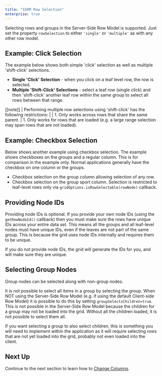 ```yaml
---
title: "SSRM Row Selection"
enterprise: true
---
```


Selecting rows and groups in the Server-Side Row Model is supported. 
Just set the property `rowSelection` to either `'single'` or `'multiple'` as with any other row model.

## Example: Click Selection

The example below shows both simple 'click' selection as well as multiple 'shift-click' selections.

- **Single 'Click' Selection** - when you click on a leaf level row, the row is selected.
- **Multiple 'Shift-Click' Selections** - select a leaf row (single click) and then 'shift-click' another leaf row within the same group to select all rows between that range.

<grid-example title='Click Selection' name='click-selection' type='generated' options='{ "enterprise": true, "exampleHeight": 590, "extras": ["alasql"], "modules": ["serverside", "rowgrouping"] }'></grid-example>

[[note]]
| Performing multiple row selections using 'shift-click' has the following restrictions:
| 
| 1. Only works across rows that share the same parent.
| 1. Only works for rows that are loaded (e.g. a large range selection may span rows that are not loaded).


## Example: Checkbox Selection

Below shows another example using checkbox selection. The example shows checkboxes on the groups and a regular column. 
This is for comparison in the example only. Normal applications generally have the checkbox on one column or the groups.

- Checkbox selection on the group column allowing selection of any row.
- Checkbox selection on the group sport column. Selection is restricted to leaf-level rows only via `gridOptions.isRowSelectable(rowNode)` callback.

<grid-example title='Checkbox Example' name='checkbox' type='generated' options='{ "enterprise": true, "exampleHeight": 590, "extras": ["alasql"], "modules": ["serverside", "rowgrouping"] }'></grid-example>

## Providing Node IDs

Providing node IDs is optional. If you provide your own node IDs (using the `getRowNodeId()` callback) then you must 
make sure the rows have unique IDs across your entire data set. This means all the groups and all leaf-level nodes 
must have unique IDs, even if the leaves are not part of the same group. This is because the grid uses node IDs 
internally and requires them to be unique.

If you do not provide node IDs, the grid will generate the IDs for you, and will make sure they are unique.

## Selecting Group Nodes

Group nodes can be selected along with non-group nodes.

It is not possible to select all items in a group by selecting the group. When NOT using the Server-Side 
Row Model (e.g. if using the default Client-side Row Model) it is possible to do this by setting 
`groupSelectsChildren=true`. This is not possible in the Server-Side Row Model because the children 
for a group may not be loaded into the grid. Without all the children loaded, it is not possible to select them all.

If you want selecting a group to also select children, this is something you will need to implement within the 
application as it will require selecting rows that are not yet loaded into the grid, probably not even loaded 
into the client.

## Next Up

Continue to the next section to learn how to [Change Columns](../server-side-model-changing-columns/).

